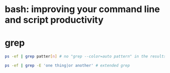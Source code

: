 
# bash:  improving your command line and script productivity

# grep

```bash
ps -ef | grep patter[n] # no "grep --color=auto pattern" in the results

ps -ef | grep -E 'one thing|or another' # extended grep
```

